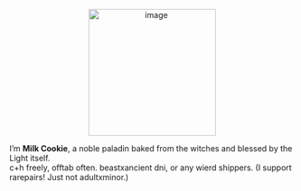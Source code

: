 


<p align="center">
  <img <img width="225" height="225" alt="image" src="https://github.com/user-attachments/assets/4a679ee4-b391-4378-9526-956627b3fb74" />

</p>

I’m **Milk Cookie**, a noble paladin baked from the witches and blessed by the Light itself.  
c+h freely, offtab often.
beastxancient dni, or any wierd shippers. (I support rarepairs! Just not adultxminor.) 
 
